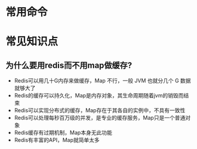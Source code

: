 # 常用命令



# 常见知识点

## 为什么要用redis而不用map做缓存?

- Redis可以用几十G内存来做缓存，Map 不行，一般 JVM 也就分几个 G 数据就够大了
- Redis的缓存可以持久化，Map是内存对象，其生命周期随着jvm的销毁而结束
- Redis可以实现分布式的缓存，Map存在于其各自的实例中，不具有一致性
- Redis可以处理每秒百万级的并发，是专业的缓存服务，Map只是一个普通对象
- Redis缓存有过期机制，Map本身无此功能
- Redis有丰富的API，Map就简单太多

